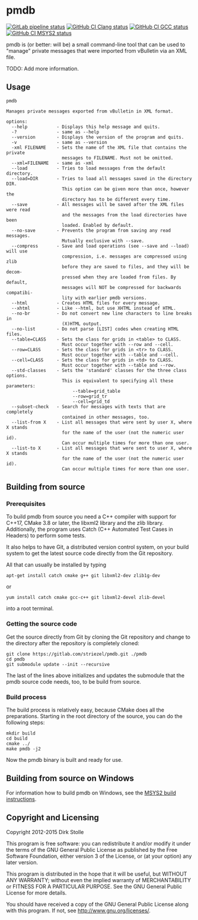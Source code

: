 # pmdb

[![GitLab pipeline status](https://gitlab.com/striezel/pmdb/badges/master/pipeline.svg)](https://gitlab.com/striezel/pmdb/-/pipelines)
[![GitHub CI Clang status](https://github.com/striezel/pmdb/workflows/Clang/badge.svg)](https://github.com/striezel/pmdb/actions)
[![GitHub CI GCC status](https://github.com/striezel/pmdb/workflows/GCC/badge.svg)](https://github.com/striezel/pmdb/actions)
[![GitHub CI MSYS2 status](https://github.com/striezel/pmdb/workflows/MSYS2/badge.svg)](https://github.com/striezel/pmdb/actions)

pmdb is (or better: will be) a small command-line tool that can be used to
"manage" private messages that were imported from vBulletin via an XML file.

TODO: Add more information.

## Usage

```
pmdb

Manages private messages exported from vBulletin in XML format.

options:
  --help           - Displays this help message and quits.
  -?               - same as --help
  --version        - Displays the version of the program and quits.
  -v               - same as --version
  -xml FILENAME    - Sets the name of the XML file that contains the private
                     messages to FILENAME. Must not be omitted.
  --xml=FILENAME   - same as -xml
  --load           - Tries to load messages from the default directory.
  --load=DIR       - Tries to load all messages saved in the directory DIR.
                     This option can be given more than once, however the
                     directory has to be different every time.
  --save           - All messages will be saved after the XML files were read
                     and the messages from the load directories have been
                     loaded. Enabled by default.
  --no-save        - Prevents the program from saving any read messages.
                     Mutually exclusive with --save.
  --compress       - Save and load operations (see --save and --load) will use
                     compression, i.e. messages are compressed using zlib
                     before they are saved to files, and they will be decom-
                     pressed when they are loaded from files. By default,
                     messages will NOT be compressed for backwards compatibi-
                     lity with earlier pmdb versions.
  --html           - Creates HTML files for every message.
  --xhtml          - Like --html, but use XHTML instead of HTML.
  --no-br          - Do not convert new line characters to line breaks in
                     (X)HTML output.
  --no-list        - Do not parse [LIST] codes when creating HTML files.
  --table=CLASS    - Sets the class for grids in <table> to CLASS.
                     Must occur together with --row and --cell.
  --row=CLASS      - Sets the class for grids in <tr> to CLASS.
                     Must occur together with --table and --cell.
  --cell=CLASS     - Sets the class for grids in <td> to CLASS.
                     Must occur together with --table and --row.
  --std-classes    - Sets the 'standard' classes for the three class options.
                     This is equivalent to specifying all these parameters:
                         --table=grid_table
                         --row=grid_tr
                         --cell=grid_td
  --subset-check   - Search for messages with texts that are completely
                     contained in other messages, too.
  --list-from X    - List all messages that were sent by user X, where X stands
                     for the name of the user (not the numeric user id).
                     Can occur multiple times for more than one user.
  --list-to X      - List all messages that were sent to user X, where X stands
                     for the name of the user (not the numeric user id).
                     Can occur multiple times for more than one user.
```

## Building from source

### Prerequisites

To build pmdb from source you need a C++ compiler with support for C++17,
CMake 3.8 or later, the libxml2 library and the zlib library. Additionally, the
program uses Catch (C++ Automated Test Cases in Headers) to perform some tests.

It also helps to have Git, a distributed version control system, on your build
system to get the latest source code directly from the Git repository.

All that can usually be installed by typing

    apt-get install catch cmake g++ git libxml2-dev zlib1g-dev

or

    yum install catch cmake gcc-c++ git libxml2-devel zlib-devel

into a root terminal.

### Getting the source code

Get the source directly from Git by cloning the Git repository and change to
the directory after the repository is completely cloned:

    git clone https://gitlab.com/striezel/pmdb.git ./pmdb
    cd pmdb
    git submodule update --init --recursive

The last of the lines above initializes and updates the submodule that the
pmdb source code needs, too, to be build from source.

### Build process

The build process is relatively easy, because CMake does all the preparations.
Starting in the root directory of the source, you can do the following steps:

    mkdir build
    cd build
    cmake ../
    make pmdb -j2

Now the pmdb binary is built and ready for use.

## Building from source on Windows

For information how to build pmdb on Windows, see the
[MSYS2 build instructions](./documentation/msys2-build.md).

## Copyright and Licensing

Copyright 2012-2015 Dirk Stolle

This program is free software: you can redistribute it and/or modify
it under the terms of the GNU General Public License as published by
the Free Software Foundation, either version 3 of the License, or
(at your option) any later version.

This program is distributed in the hope that it will be useful,
but WITHOUT ANY WARRANTY; without even the implied warranty of
MERCHANTABILITY or FITNESS FOR A PARTICULAR PURPOSE.  See the
GNU General Public License for more details.

You should have received a copy of the GNU General Public License
along with this program.  If not, see <http://www.gnu.org/licenses/>.
